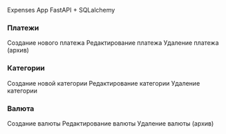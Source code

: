 Expenses App
FastAPI + SQLalchemy

### Платежи
Создание нового платежа
Редактирование платежа
Удаление платежа (архив)

### Категории
Создание новой категории
Редактирование категории
Удаление категории

### Валюта
Создание валюты
Редактирование валюты
Удаление валюты (архив)


